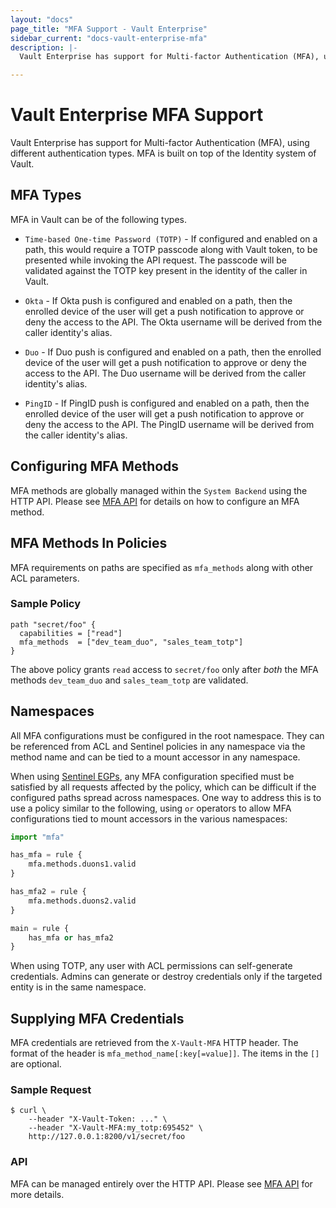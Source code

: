 ```yaml
---
layout: "docs"
page_title: "MFA Support - Vault Enterprise"
sidebar_current: "docs-vault-enterprise-mfa"
description: |-
  Vault Enterprise has support for Multi-factor Authentication (MFA), using different authentication types.

---
```


# Vault Enterprise MFA Support

Vault Enterprise has support for Multi-factor Authentication (MFA), using
different authentication types. MFA is built on top of the Identity system of
Vault.

## MFA Types

MFA in Vault can be of the following types.

- `Time-based One-time Password (TOTP)` - If configured and enabled on a path,
  this would require a TOTP passcode along with Vault token, to be presented
  while invoking the API request. The passcode will be validated against the
  TOTP key present in the identity of the caller in Vault.

- `Okta` - If Okta push is configured and enabled on a path, then the enrolled
  device of the user will get a push notification to approve or deny the access
  to the API. The Okta username will be derived from the caller identity's
  alias.

- `Duo` - If Duo push is configured and enabled on a path, then the enrolled
  device of the user will get a push notification to approve or deny the access
  to the API. The Duo username will be derived from the caller identity's
  alias.

- `PingID` - If PingID push is configured and enabled on a path, then the
  enrolled device of the user will get a push notification to approve or deny
  the access to the API. The PingID username will be derived from the caller
  identity's alias.

## Configuring MFA Methods

MFA methods are globally managed within the `System Backend` using the HTTP API.
Please see [MFA API](/api/system/mfa.html) for details on how to configure an MFA
method.

## MFA Methods In Policies

MFA requirements on paths are specified as `mfa_methods` along with other ACL
parameters.

### Sample Policy

```hcl
path "secret/foo" {
  capabilities = ["read"]
  mfa_methods  = ["dev_team_duo", "sales_team_totp"]
}
```

The above policy grants `read` access to `secret/foo` only after *both* the MFA
methods `dev_team_duo` and `sales_team_totp` are validated.

## Namespaces

All MFA configurations must be configured in the root namespace. They can be
referenced from ACL and Sentinel policies in any namespace via the method name
and can be tied to a mount accessor in any namespace.

When using [Sentinel
EGPs](/docs/enterprise/sentinel/index.html#endpoint-governing-policies-egps-),
any MFA configuration specified must be satisfied by all requests affected by
the policy, which can be difficult if the configured paths spread across
namespaces. One way to address this is to use a policy similar to the
following, using `or` operators to allow MFA configurations tied to mount
accessors in the various namespaces:

```python
import "mfa"

has_mfa = rule {
    mfa.methods.duons1.valid
}

has_mfa2 = rule {
    mfa.methods.duons2.valid
}

main = rule {
    has_mfa or has_mfa2
}
```

When using TOTP, any user with ACL permissions can self-generate credentials.
Admins can generate or destroy credentials only if the targeted entity is in
the same namespace.

## Supplying MFA Credentials

MFA credentials are retrieved from the `X-Vault-MFA` HTTP header. The format of
the header is `mfa_method_name[:key[=value]]`. The items in the `[]` are
optional.

### Sample Request

```
$ curl \
    --header "X-Vault-Token: ..." \
    --header "X-Vault-MFA:my_totp:695452" \
    http://127.0.0.1:8200/v1/secret/foo
```

### API

MFA can be managed entirely over the HTTP API. Please see [MFA API](/api/system/mfa.html) for more details.
